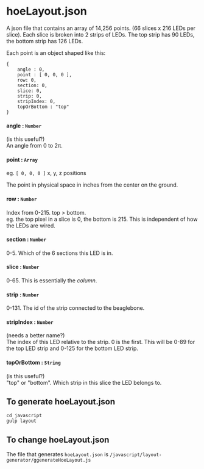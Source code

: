 
# hoeLayout.json
A json file that contains an array of 14,256 points.  (66 slices x 216 LEDs per slice). Each slice is broken into 2 strips of LEDs.  The top strip has 90 LEDs, the bottom strip has 126 LEDs.

Each point is an object shaped like this:
```
{
	angle : 0,
	point : [ 0, 0, 0 ],
	row: 0,
	section: 0,
	slice: 0,
	strip: 0,
	stripIndex: 0,
	topOrBottom : "top"
}
```

#### angle : `Number`
(is this useful?)  
An angle from 0 to 2π.

#### point : `Array`
eg. `[ 0, 0, 0 ]`
x, y, z positions

The point in physical space in inches from the center on the ground.

#### row : `Number`
Index from 0-215. top > bottom.  
eg. the top pixel in a slice is 0, the bottom is 215.  This is independent of how the LEDs are wired.

#### section : `Number`
0-5.  Which of the 6 sections this LED is in.

#### slice : `Number`
0-65.  This is essentially the _column_.

#### strip : `Number`
0-131. The id of the strip connected to the beaglebone.

#### stripIndex : `Number`
(needs a better name?)  
The index of this LED relative to the strip.  0 is the first.
This will be 0-89 for the top LED strip and 0-125 for the bottom LED strip.

#### topOrBottom : `String`
(is this useful?)  
"top" or "bottom".  Which strip in this slice the LED belongs to.


## To generate hoeLayout.json
```
cd javascript
gulp layout
```

## To change hoeLayout.json
The file that generates `hoeLayout.json` is `/javascript/layout-generator/ggenerateHoeLayout.js`

